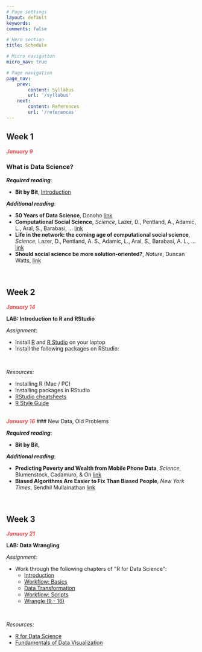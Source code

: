 ```yaml
---
# Page settings
layout: default
keywords:
comments: false

# Hero section
title: Schedule

# Micro navigation
micro_nav: true

# Page navigation
page_nav:
    prev:
        content: Syllabus
        url: '/syllabus'
    next:
        content: References
        url: '/references'
---
```


## Week 1
<strong><i><font color="#E84E4E">January 9</font></i></strong>
### What is Data Science?

***Required reading***:
- **Bit by Bit**, [Introduction](https://www.bitbybitbook.com/en/1st-ed/introduction/)

***Additional reading***:
- **50 Years of Data Science**, Donoho [link](https://courses.csail.mit.edu/18.337/2015/docs/50YearsDataScience.pdf)
- **Computational Social Science**, *Science*, Lazer, D., Pentland, A., Adamic, L., Aral, S., Barabasi, ... [link](https://science.sciencemag.org/content/323/5915/721)
- **Life in the network: the coming age of computational social science**, *Science*, Lazer, D., Pentland, A. S., Adamic, L., Aral, S., Barabasi, A. L., … [link](https://www.ncbi.nlm.nih.gov/pmc/articles/PMC2745217/)
- **Should social science be more solution-oriented?**, *Nature*, Duncan Watts, [link](https://www.nature.com/articles/s41562-016-0015)
<br/><br/><br/>

## Week 2
<strong><i><font color="#E84E4E">January 14</font></i></strong>

<div class="callout callout--info">
<p><strong>LAB: Introduction to R and RStudio </strong></p>
<i>Assignment:</i> <br/>
<ul>
<li>Install <a href = "cloud.r-project.org">R</a> and <a href = "https://www.rstudio.com/">R Studio</a> on your laptop </li>
<li>Install the following packages on RStudio: </li>
</ul>
<br/>

<i>Resources:</i><br/>
<ul>
  <li>Installing R (Mac / PC)</li>
  <li>Installing packages in RStudio</li>
  <li><a href = "https://rstudio.com/resources/cheatsheets/">RStudio cheatsheets</a></li>
  <li><a href = "https://style.tidyverse.org/">R Style Guide</a> </li>
</ul>
</div>
<br/>
<strong><i><font color="#E84E4E">January 16</font></i></strong>
### New Data, Old Problems

***Required reading***:
- **Bit by Bit**, 

***Additional reading***:
- **Predicting Poverty and Wealth from Mobile Phone Data**, *Science*, Blumenstock, Cadamuro, & On [link](https://science.sciencemag.org/content/350/6264/1073)
- **Biased Algorithms Are Easier to Fix Than Biased People**, *New York Times*, Sendhil Mullainathan [link](https://www.nytimes.com/2019/12/06/business/algorithm-bias-fix.html)
<br/><br/><br/>

## Week 3
<strong><i><font color="#E84E4E">January 21</font></i></strong>

<div class="callout callout--info">
<p><strong>LAB: Data Wrangling </strong></p>
<i>Assignment:</i> <br/>
<ul>
<li>Work through the following chapters of "R for Data Science": 
<ul>
<li><a href = "https://r4ds.had.co.nz/introduction.html">Introduction</a>
<li><a href = "https://r4ds.had.co.nz/workflow-basics.html">Workflow: Basics</a>
<li><a href = "https://r4ds.had.co.nz/transform.html">Data Transformation</a>
<li><a href = "https://r4ds.had.co.nz/workflow-scripts.html">Workflow: Scripts</a>
<li><a href = "https://r4ds.had.co.nz/wrangle-intro.html">Wrangle (9 - 16)</a>
</ul></li>
</ul>
<br/>

<i>Resources:</i><br/>
<ul>
  <li><a href = "http://r4ds.had.co.nz/">R for Data Science</a></li>
  <li><a href = "https://serialmentor.com/dataviz/">Fundamentals of Data Visualization</a></li>
</ul>
</div>

